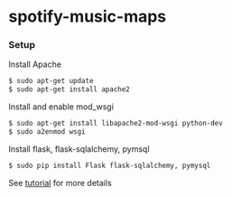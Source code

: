 # spotify-music-maps

### Setup

Install Apache
```sh
$ sudo apt-get update
$ sudo apt-get install apache2
```
Install and enable mod_wsgi
```sh
$ sudo apt-get install libapache2-mod-wsgi python-dev
$ sudo a2enmod wsgi 
```
Install flask, flask-sqlalchemy, pymsql
```sh
$ sudo pip install Flask flask-sqlalchemy, pymysql
```
 See [tutorial](https://www.digitalocean.com/community/tutorials/how-to-deploy-a-flask-application-on-an-ubuntu-vps) for more details

